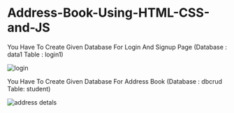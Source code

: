 # Address-Book-Using-HTML-CSS-and-JS

You Have To Create Given Database For Login And Signup Page 
(Database : data1
Table : login1)

![login](https://github.com/Suryansh-rajs/Address-Book-Using-HTML-CSS-and-JS/assets/123067423/01a523c6-82f9-486a-8f6e-a4bbaea8d302)




You Have To Create Given Database For Address Book 
(Database : dbcrud
Table: student)

![address detals](https://github.com/Suryansh-rajs/Address-Book-Using-HTML-CSS-and-JS/assets/123067423/c3de3b14-3a46-4312-8c0a-d22d1f71c157)
